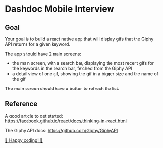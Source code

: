# Dashdoc Mobile Interview

## Goal

Your goal is to build a react native app that will display gifs that the Giphy API returns for a given keyword.

The app should have 2 main screens: 
 - the main screen, with a search bar, displaying the most recent gifs for the keywords in the search bar, fetched from the Giphy API
 - a detail view of one gif, showing the gif in a bigger size and the name of the gif

The main screen should have a button to refresh the list.

## Reference

A good article to get started: https://facebook.github.io/react/docs/thinking-in-react.html

The Giphy API docs: https://github.com/Giphy/GiphyAPI


[:truck: Happy coding! :truck:](http://media1.giphy.com/media/2G4flVpbo6RmE/giphy.gif)

